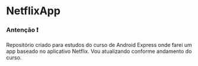 # NetflixApp
### Antenção :exclamation:
Repositório criado para estudos do curso de Android Express onde farei um app baseado no aplicativo Netflix. 
Vou atualizando conforme andamento do curso.
